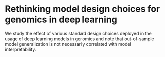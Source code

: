 # Rethinking model design choices for genomics in deep learning

We study the effect of various standard design choices deployed in the usage of deep learning models in genomics and note that out-of-sample model generalization is not necessarily correlated with model interpretability.

